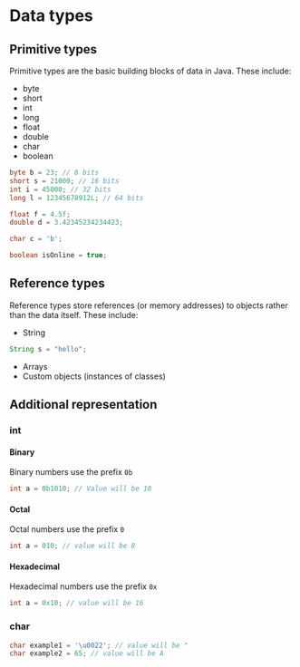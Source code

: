 # Data types

## Primitive types

Primitive types are the basic building blocks of data in Java. These include:

- byte
- short
- int
- long
- float
- double
- char
- boolean

```java
byte b = 23; // 8 bits
short s = 21000; // 16 bits
int i = 45000; // 32 bits
long l = 12345678912L; // 64 bits

float f = 4.5f;
double d = 3.42345234234423;

char c = 'b';

boolean isOnline = true;
```

## Reference types

Reference types store references (or memory addresses) to objects rather than the data itself. These include:

- String

```java
String s = "hello";
```

- Arrays
- Custom objects (instances of classes)

## Additional representation

### int

#### Binary

Binary numbers use the prefix `0b`

```java
int a = 0b1010; // Value will be 10
```

#### Octal

Octal numbers use the prefix `0`

```java
int a = 010; // value will be 8
```

#### Hexadecimal

Hexadecimal numbers use the prefix `0x`

```java
int a = 0x10; // value will be 16
```

### char

```java
char example1 = '\u0022'; // value will be "
char example2 = 65; // value will be A
```
